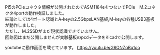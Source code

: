 Pi5のPCIeコネクタ情報が公開されたのでASM1184eをつないでPCIe　M.2コネクタ4portの動作検証しました。<br>
結論としては4ポート認識とA-keyの2.5GbpsLAN基板,M-keyの各種USB3基板が動作しました。<br>
ただし、M.2SSDがまだ現状認識できていません。<br>
回路図はまだ公開しませんが実験基板のpcdデータをKicadで公開します。

youtubeに動作画面を載せています。
https://youtu.be/G8ONZqBu1oo
